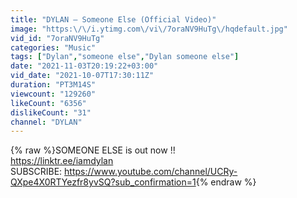 ```yaml
---
title: "DYLAN – Someone Else (Official Video)"
image: "https:\/\/i.ytimg.com\/vi\/7oraNV9HuTg\/hqdefault.jpg"
vid_id: "7oraNV9HuTg"
categories: "Music"
tags: ["Dylan","someone else","Dylan someone else"]
date: "2021-11-03T20:19:22+03:00"
vid_date: "2021-10-07T17:30:11Z"
duration: "PT3M14S"
viewcount: "129260"
likeCount: "6356"
dislikeCount: "31"
channel: "DYLAN"
---
```

{% raw %}SOMEONE ELSE is out now !!<br /><a rel="nofollow" target="blank" href="https://linktr.ee/iamdylan">https://linktr.ee/iamdylan</a><br />SUBSCRIBE: <a rel="nofollow" target="blank" href="https://www.youtube.com/channel/UCRy-QXpe4X0RTYezfr8yvSQ?sub_confirmation=1">https://www.youtube.com/channel/UCRy-QXpe4X0RTYezfr8yvSQ?sub_confirmation=1</a>{% endraw %}
